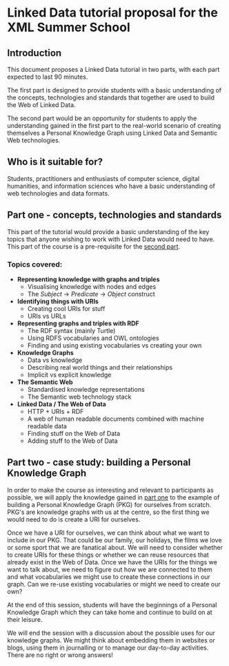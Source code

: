 # Linked Data tutorial proposal for the XML Summer School

## Introduction
This document proposes a Linked Data tutorial in two parts, with each part expected to last 90 minutes.

The first part is designed to provide students with a basic understanding of the concepts, technologies and standards that together are used to build the Web of Linked Data.

The second part would be an opportunity for students to apply the understanding gained in the first part to the real-world scenario of creating themselves a Personal Knowledge Graph using Linked Data and Semantic Web technologies.  

## Who is it suitable for?
Students, practitioners and enthusiasts of computer science, digital humanities, and information sciences who have a basic understanding of web technologies and data formats.

## Part one<a name="part1"></a> - concepts, technologies and standards

This part of the tutorial would provide a basic understanding of the key topics that anyone wishing to work with Linked Data would need to have. This part of the course is a pre-requisite for the [second part](#part2).

### Topics covered:
- **Representing knowledge with graphs and triples**
  - Visualising knowledge with nodes and edges
  - The *Subject* -> *Predicate* -> *Object* construct
- **Identifying things with URIs**
  - Creating cool URIs for stuff
  - URIs vs URLs
- **Representing graphs and triples with RDF**
  - The RDF syntax (mainly Turtle)
  - Using RDFS vocabularies and OWL ontologies
  - Finding and using existing vocabularies vs creating your own
- **Knowledge Graphs**
  - Data vs knowledge
  - Describing real world things and their relationships
  - Implicit vs explicit knowledge
- **The Semantic Web**
  - Standardised knowledge representations
  - The Semantic web technology stack
- **Linked Data / The Web of Data**
  - HTTP + URIs + RDF
  - A web of human readable documents combined with machine readable data
  - Finding stuff on the Web of Data
  - Adding stuff to the Web of Data

## Part two<a name="part2"></a> - case study: building a Personal Knowledge Graph
In order to make the course as interesting and relevant to participants as possible, we will apply the knowledge gained in [part one](#part1) to the example of building a Personal Knowledge Graph (PKG) for ourselves from scratch. PKG's are knowledge graphs with us at the centre, so the first thing we would need to do is create a URI for ourselves.

Once we have a URI for ourselves, we can think about what we want to include in our PKG. That could be our family, our holidays, the films we love or some sport that we are fanatical about. We will need to consider whether to create URIs for these things or whether we can reuse resources that already exist in the Web of Data. Once we have the URIs for the things we want to talk about, we need to figure out how we are connected to them and what vocabularies we might use to create these connections in our graph. Can we re-use existing vocabularies or might we need to create our own?

At the end of this session, students will have the beginnings of a Personal Knowledge Graph which they can take home and continue to build on at their leisure.

We will end the session with a discussion about the possible uses for our knowledge graphs. We might think about embedding them in websites or blogs, using them in journalling or to manage our day-to-day activities. There are no right or wrong answers!
